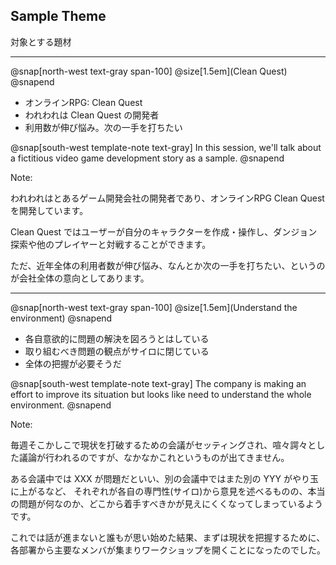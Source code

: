 ## Sample Theme

対象とする題材

---

@snap[north-west text-gray span-100]
@size[1.5em](Clean Quest)
@snapend

* オンラインRPG: Clean Quest
* われわれは Clean Quest の開発者
* 利用数が伸び悩み。次の一手を打ちたい

@snap[south-west template-note text-gray]
In this session, we'll talk about a fictitious video game development story as a sample. 
@snapend

Note:

われわれはとあるゲーム開発会社の開発者であり、オンラインRPG Clean Quest を開発しています。

Clean Quest ではユーザーが自分のキャラクターを作成・操作し、ダンジョン探索や他のプレイヤーと対戦することができます。

ただ、近年全体の利用者数が伸び悩み、なんとか次の一手を打ちたい、というのが会社全体の意向としてあります。 

---

@snap[north-west text-gray span-100]
@size[1.5em](Understand the environment)
@snapend

* 各自意欲的に問題の解決を図ろうとはしている
* 取り組むべき問題の観点がサイロに閉じている
* 全体の把握が必要そうだ

@snap[south-west template-note text-gray]
The company is making an effort to improve its situation but looks like need to understand the whole environment.
@snapend

Note:

毎週そこかしこで現状を打破するための会議がセッティングされ、喧々諤々とした議論が行われるのですが、なかなかこれというものが出てきません。

ある会議中では XXX が問題だといい、別の会議中ではまた別の YYY がやり玉に上がるなど、
それぞれが各自の専門性(サイロ)から意見を述べるものの、本当の問題が何なのか、どこから着手すべきかが見えにくくなってしまっているようです。

これでは話が進まないと誰もが思い始めた結果、まずは現状を把握するために、各部署から主要なメンバが集まりワークショップを開くことになったのでした。

